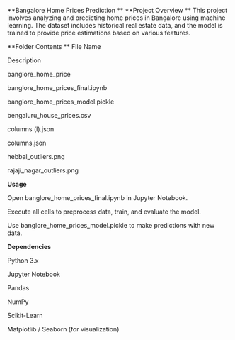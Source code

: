 **Bangalore Home Prices Prediction
**
**Project Overview
**
This project involves analyzing and predicting home prices in Bangalore using machine learning. The dataset includes historical real estate data, and the model is trained to provide price estimations based on various features.

**Folder Contents
**
File Name

Description

banglore_home_price

banglore_home_prices_final.ipynb

banglore_home_prices_model.pickle

bengaluru_house_prices.csv

columns (l).json

columns.json

hebbal_outliers.png

rajaji_nagar_outliers.png

**Usage**

Open banglore_home_prices_final.ipynb in Jupyter Notebook.

Execute all cells to preprocess data, train, and evaluate the model.

Use banglore_home_prices_model.pickle to make predictions with new data.

**Dependencies**

Python 3.x

Jupyter Notebook

Pandas

NumPy

Scikit-Learn

Matplotlib / Seaborn (for visualization)
